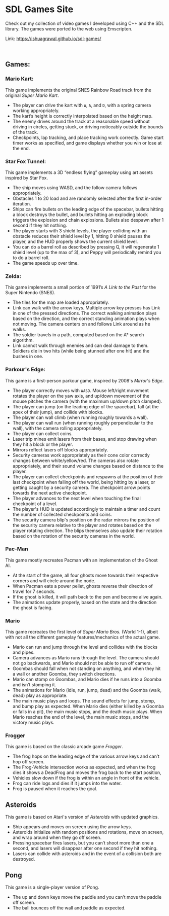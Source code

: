 # SDL Games Site

Check out my collection of video games I developed using C++ and the SDL library. The games were ported to the web using Emscripten.

Link: https://ishuagrawal.github.io/sdl-games/

<br>

## Games:

### **Mario Kart**:
This game implements the original SNES Rainbow Road track from the original *Super Mario Kart*.
- The player can drive the kart with ```W```, ```A```, and ```D```, with a spring camera working appropriately.
- The kart’s height is correctly interpolated based on the height map.
- The enemy drives around the track at a reasonable speed without driving in circles, getting stuck, or driving noticeably outside the bounds of the track.
- Checkpoints, lap tracking, and place tracking work correctly. Game start timer works as specified, and game displays whether you win or lose at the end.

### **Star Fox Tunnel**:
This game implements a 3D “endless flying” gameplay using art assets inspired by Star Fox.
- The ship moves using WASD, and the follow camera follows appropriately.
- Obstacles 1 to 20 load and are randomly selected after the first in-order iteration.
- Ships can fire bullets on the leading edge of the spacebar, bullets hitting a block destroys the bullet, and bullets hitting an exploding block triggers the explosion and chain explosions. Bullets also despawn after 1 second if they hit nothing.
- The player starts with 3 shield levels, the player colliding with an obstacle reduces their shield level by 1, hitting 0 shield pauses the player, and the HUD properly shows the current shield level.
- You can do a barrel roll as described by pressing Q, it will regenerate 1 shield level (up to the max of 3), and Peppy will periodically remind you to do a barrel roll.
- The game speeds up over time.

### **Zelda**:
This game implements a small portion of 1991’s *A Link to the Past* for the Super Nintendo (SNES).
- The tiles for the map are loaded appropriately.
- Link can walk with the arrow keys. Multiple arrow key presses has Link in one of the pressed directions. The correct walking animation plays based on the direction, and the correct standing animation plays when not moving. The camera centers on and follows Link around as he walks.
- The soldier travels in a path, computed based on the A* search algorithm.
- Link cannot walk through enemies and can deal damage to them. Soldiers die in two hits (while being stunned after one hit) and the bushes in one.

### **Parkour's Edge**:
This game is a first-person parkour game, inspired by 2008's *Mirror's Edge*.
- The player correctly moves with ```WASD```. Mouse left/right movement rotates the player on the yaw axis, and up/down movement of the mouse pitches the camera (with the maximum up/down pitch clamped).
- The player can jump (on the leading edge of the spacebar), fall (at the apex of their jump), and collide with blocks.
- The player can wall climb (when running roughly towards a wall).
- The player can wall run (when running roughly perpendicular to the wall), with the camera rolling appropriately.
- The player can collect coins.
- Laser trip mines emit lasers from their bases, and stop drawing when they hit a block or the player.
- Mirrors reflect lasers off blocks appropriately.
- Security cameras work appropriately as their cone color correctly changes between white/yellow/red. The cameras also rotate appropriately, and their sound volume changes based on distance to the player.
- The player can collect checkpoints and respawns at the position of their last checkpoint when falling off the world, being hitting by a laser, or getting caught by a security camera. The checkpoint arrow points towards the next active checkpoint.
- The player advances to the next level when touching the final checkpoint of a level.
- The player's HUD is updated accordingly to maintain a timer and count the number of collected checkpoints and coins.
- The security camera blip's position on the radar mirrors the position of the security camera relative to the player and rotates based on the player rotating direction. The blips themselves also update their rotation based on the rotation of the security cameras in the world.

### **Pac-Man**
This game mostly recreates Pacman with an implementation of the Ghost AI.
- At the start of the game, all four ghosts move towards their respective corners and will circle around the node.
- When Pacman eats a power pellet, ghosts reverse their direction of travel for 7 seconds.
- If the ghost is killed, it will path back to the pen and become alive again.
- The animations update properly, based on the state and the direction the ghost is facing.

### **Mario**
This game recreates the first level of *Super Mario Bros.* (World 1-1), albeit with not all the different gameplay features/mechanics of the actual game.
- Mario can run and jump through the level and collides with the blocks and pipes.
- Camera advances as Mario runs through the level. The camera should not go backwards, and Mario should not be able to run off camera.
- Goombas should fall when not standing on anything, and when they hit a wall or another Goomba, they switch directions.
- Mario can stomp on Goombas, and Mario dies if he runs into a Goomba and isn’t stomping it.
- The animations for Mario (idle, run, jump, dead) and the Goomba (walk, dead) play as appropriate.
- The main music plays and loops. The sound effects for jump, stomp, and bump play as expected. When Mario dies (either killed by a Goomba or falls in a pit), the main music stops, and the death music plays. When Mario reaches the end of the level, the main music stops, and the victory music plays.

### **Frogger**
This game is based on the classic arcade game *Frogger*.
- The frog hops on the leading edge of the various arrow keys and can’t hop off screen.
- The Frog-Vehicle intersection works as expected, and when the frog dies it shows a DeadFrog and moves the frog back to the start position,
- Vehicles slow down if the frog is within an angle in front of the vehicle.
- Frog can ride logs and dies if it jumps into the water.
- Frog is paused when it reaches the goal.

## **Asteroids**
This game is based on Atari's version of *Asteroids* with updated graphics.
- Ship appears and moves on screen using the arrow keys.
- Asteroids initialize with random positions and rotations, move on screen, and wrap around when they go off screen.
- Pressing spacebar fires lasers, but you can’t shoot more than one a second, and lasers will disappear after one second if they hit nothing.
- Lasers can collide with asteroids and in the event of a collision both are destroyed.

## **Pong**
This game is a single-player version of Pong.
- The up and down keys move the paddle and you can’t move the paddle off screen.
- The ball bounces off the wall and paddle as expected.



